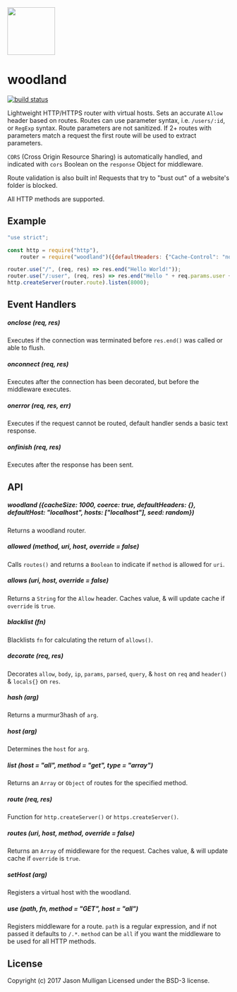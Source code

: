 <img src="https://avoidwork.github.io/woodland/logo.svg" width="108" />

# woodland

[![build status](https://secure.travis-ci.org/avoidwork/woodland.svg)](http://travis-ci.org/avoidwork/woodland)

Lightweight HTTP/HTTPS router with virtual hosts. Sets an accurate `Allow` header based on routes. Routes can use parameter syntax, i.e. `/users/:id`, or `RegExp` syntax. Route parameters are not sanitized. If 2+ routes with parameters match a request the first route will be used to extract parameters.

`CORS` (Cross Origin Resource Sharing) is automatically handled, and indicated with `cors` Boolean on the `response` Object for middleware.

Route validation is also built in! Requests that try to "bust out" of a website's folder is blocked.

All HTTP methods are supported.

## Example

```javascript
"use strict";

const http = require("http"),
	router = require("woodland")({defaultHeaders: {"Cache-Control": "no-cache", "Content-Type": "text/plain"}});

router.use("/", (req, res) => res.end("Hello World!"));
router.use("/:user", (req, res) => res.end("Hello " + req.params.user + "!"));
http.createServer(router.route).listen(8000);
```

## Event Handlers
##### onclose (req, res)
Executes if the connection was terminated before `res.end()` was called or able to flush.

##### onconnect (req, res)
Executes after the connection has been decorated, but before the middleware executes.

##### onerror (req, res, err)
Executes if the request cannot be routed, default handler sends a basic text response.

##### onfinish (req, res)
Executes after the response has been sent.

## API

##### woodland ({cacheSize: 1000, coerce: true, defaultHeaders: {}, defaultHost: "localhost", hosts: ["localhost"], seed: random})
Returns a woodland router.

##### allowed (method, uri, host, override = false)
Calls `routes()` and returns a `Boolean` to indicate if `method` is allowed for `uri`.

##### allows (uri, host, override = false)
Returns a `String` for the `Allow` header. Caches value, & will update cache if `override` is `true`.

##### blacklist (fn)
Blacklists `fn` for calculating the return of `allows()`.

##### decorate (req, res)
Decorates `allow`, `body`, `ip`, `params`, `parsed`, `query`, & `host` on `req` and `header()` & `locals{}` on `res`.

##### hash (arg)
Returns a murmur3hash of `arg`.

##### host (arg)
Determines the `host` for `arg`.

##### list (host = "all", method = "get", type = "array")
Returns an `Array` or `Object` of routes for the specified method.

##### route (req, res)
Function for `http.createServer()` or `https.createServer()`.

##### routes (uri, host, method, override = false)
Returns an `Array` of middleware for the request. Caches value, & will update cache if `override` is `true`.

##### setHost (arg)
Registers a virtual host with the woodland.

##### use (path, fn, method = "GET", host = "all")
Registers middleware for a route. `path` is a regular expression, and if not passed it defaults to `/.*`. `method` can be `all` if you want the middleware to be used for all HTTP methods.

## License
Copyright (c) 2017 Jason Mulligan
Licensed under the BSD-3 license.
